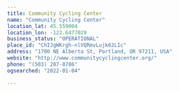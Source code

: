 ```yaml
---
title: Community Cycling Center
name: "Community Cycling Center"
location_lat: 45.559004
location_lon: -122.6477029
business_status: "OPERATIONAL"
place_id: "ChIJgWKrgh-nlVQRmvLujk62LIc"
address: "1700 NE Alberta St, Portland, OR 97211, USA"
website: "http://www.communitycyclingcenter.org/"
phone: "(503) 287-8786"
ogsearched: "2022-01-04"

---
```

